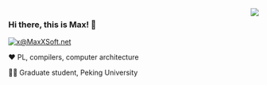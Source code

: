 <img align='right' src="https://github-readme-stats.vercel.app/api?username=MaxXSoft&hide_border=true&show_icons=true&title_color=404040&text_color=606060">

### Hi there, this is Max! 👋

[![x@MaxXSoft.net](https://img.shields.io/static/v1?label=x@MaxXSoft.net&message=%20&color=blue&logo=gmail&style=flat-square&logoColor=white)](mailto:x@MaxXSoft.net)

❤️ PL, compilers, computer architecture

👨‍🎓 Graduate student, Peking University
